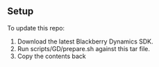 ## Setup

To update this repo:

1. Download the latest Blackberry Dynamics SDK.
2. Run scripts/GD/prepare.sh against this tar file.
3. Copy the contents back
